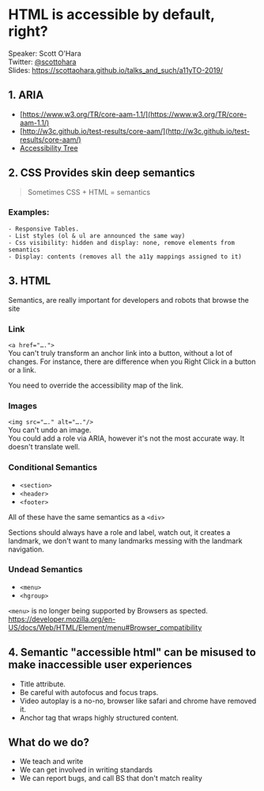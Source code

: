 # HTML is accessible by default, right?

Speaker: Scott O'Hara  
Twitter: [@scottohara](http://www.twitter.com/scottohara)  
Slides: https://scottaohara.github.io/talks_and_such/a11yTO-2019/

## 1. ARIA

- [https://www.w3.org/TR/core-aam-1.1/](https://www.w3.org/TR/core-aam-1.1/)
- [http://w3c.github.io/test-results/core-aam/](http://w3c.github.io/test-results/core-aam/)
- [Accessibility Tree](http://whatsock.com/training/)

## 2. CSS Provides skin deep semantics

> Sometimes CSS + HTML = semantics

### Examples:

    - Responsive Tables.
    - List styles (ol & ul are announced the same way)
    - Css visibility: hidden and display: none, remove elements from semantics
    - Display: contents (removes all the a11y mappings assigned to it)

## 3. HTML

Semantics, are really important for developers and robots that browse the site

### Link

`<a href="….">`  
You can't truly transform an anchor link into a button, without a lot of changes. For instance, there are difference when you Right Click in a button or a link.

You need to override the accessibility map of the link.

### Images

`<img src="…." alt="…."/>`  
You can't undo an image.  
You could add a role via ARIA, however it's not the most accurate way. It doesn't translate well.

### Conditional Semantics

- `<section>`
- `<header>`
- `<footer>`

All of these have the same semantics as a `<div>`

Sections should always have a role and label, watch out, it creates a landmark, we don't want to many landmarks messing with the landmark navigation.

### Undead Semantics

- `<menu>`
- `<hgroup>`

`<menu>` is no longer being supported by Browsers as spected.
https://developer.mozilla.org/en-US/docs/Web/HTML/Element/menu#Browser_compatibility

## 4. Semantic "accessible html" can be misused to make inaccessible user experiences

- Title attribute.
- Be careful with autofocus and focus traps.
- Video autoplay is a no-no, browser like safari and chrome have removed it.
- Anchor tag that wraps highly structured content.

## What do we do?

- We teach and write
- We can get involved in writing standards
- We can report bugs, and call BS that don't match reality
